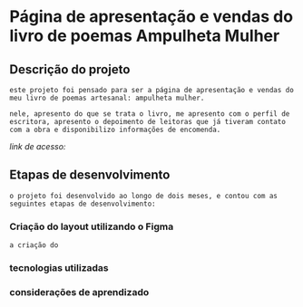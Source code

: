 # Página de apresentação e vendas do livro de poemas Ampulheta Mulher

## Descrição do projeto

    este projeto foi pensado para ser a página de apresentação e vendas do meu livro de poemas artesanal: ampulheta mulher. 

    nele, apresento do que se trata o livro, me apresento com o perfil de escritora, apresento o depoimento de leitoras que já tiveram contato com a obra e disponibilizo informações de encomenda. 

*link de acesso:* 
## Etapas de desenvolvimento

    o projeto foi desenvolvido ao longo de dois meses, e contou com as seguintes etapas de desenvolvimento:

### Criação do layout utilizando o Figma

    a criação do 
### tecnologias utilizadas

### considerações de aprendizado
